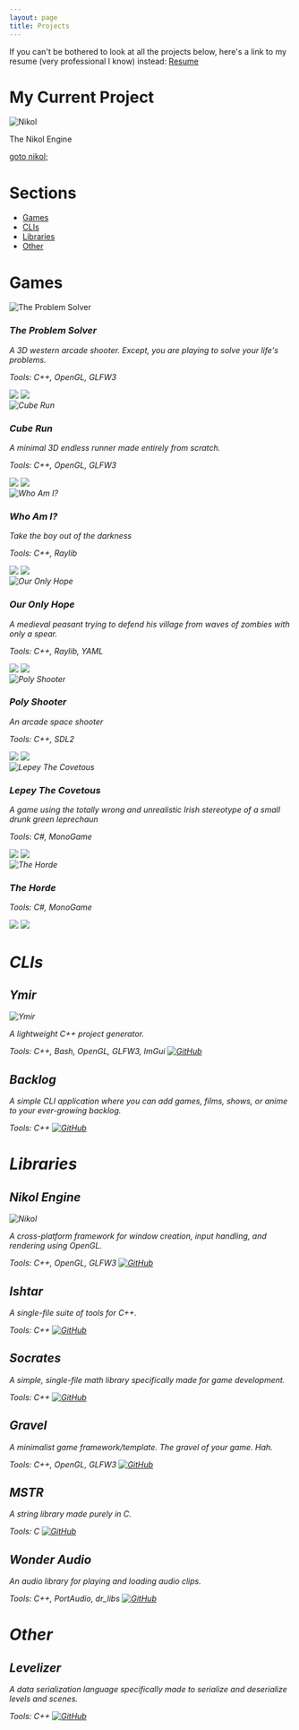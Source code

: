 ```yaml
---
layout: page
title: Projects
---
```


If you can't be bothered to look at all the projects below, here's a link to my resume (very professional I know) instead: [Resume](https://frodoalaska.github.io/assets/mohamedag_resume.pdf)  

# My Current Project
<div class="highlight">
    <img src="https://frodoalaska.github.io/assets/img/screenshots/engine-thingy.gif" alt="Nikol" class="project-image">
    <p class="highlight-text">The Nikol Engine</p> 
    <a href="#nikol-engine" class="project-link">goto nikol;</a>
</div>

# Sections
- [Games](#games)           
- [CLIs](#clis)         
- [Libraries](#libraries)       
- [Other](#other)               

# Games

<div class="projects-container">

<!-- The Problem Solver -->
<div class="project-card">
    <img src="https://frodoalaska.github.io/assets/img/screenshots/tps.png" alt="The Problem Solver" class="project-image">
    <div class="project-content">
        <h3 class="project-title"><em>The Problem Solver<em></h3>
        <p class="project-desc">A 3D western arcade shooter. Except, you are playing to solve your life's problems.</p>
        <p><em>Tools: C++, OpenGL, GLFW3</em></p>
        <a href="http://github.com/FrodoAlaska/TheProblemSolver" class="project-link"><img src="https://frodoalaska.github.io/assets/img/icons/github_icon.png"></a>
        <a href="https://frodoalaska.itch.io/the-problem-solver" class="project-link"><img src="https://frodoalaska.github.io/assets/img/icons/itch_icon.png"></a>
    </div>
</div>

<!-- Cube Run -->
<div class="project-card">
    <img src="https://frodoalaska.github.io/assets/img/screenshots/cube_run.png" alt="Cube Run" class="project-image">
    <div class="project-content">
        <h3 class="project-title">Cube Run</h3>
        <p class="project-desc">A minimal 3D endless runner made entirely from scratch.</p>
        <p><em>Tools: C++, OpenGL, GLFW3</em></p>
        <a href="http://github.com/FrodoAlaska/CubeRun" class="project-link"><img src="https://frodoalaska.github.io/assets/img/icons/github_icon.png"></a>
        <a href="https://frodoalaska.itch.io/cube-run" class="project-link"><img src="https://frodoalaska.github.io/assets/img/icons/itch_icon.png"></a>
    </div>
</div>

<!-- Who Am I -->
<div class="project-card">
    <img src="https://frodoalaska.github.io/assets/img/screenshots/who-am-i.png" alt="Who Am I?" class="project-image">
    <div class="project-content">
        <h3 class="project-title"><em>Who Am I?<em></h3>
        <p class="project-desc">Take the boy out of the darkness</p>
        <p><em>Tools: C++, Raylib</em></p>
        <a href="http://github.com/FrodoAlaska/WhoAmI" class="project-link"><img src="https://frodoalaska.github.io/assets/img/icons/github_icon.png"></a>
        <a href="https://frodoalaska.itch.io/who-am-i" class="project-link"><img src="https://frodoalaska.github.io/assets/img/icons/itch_icon.png"></a>
    </div>
</div>

<!-- Our Only Hope -->
<div class="project-card">
    <img src="https://frodoalaska.github.io/assets/img/screenshots/ooh.png" alt="Our Only Hope" class="project-image">
    <div class="project-content">
        <h3 class="project-title"><em>Our Only Hope<em></h3>
        <p class="project-desc">A medieval peasant trying to defend his village from waves of zombies with only a spear.</p>
        <p><em>Tools: C++, Raylib, YAML</em></p>
        <a href="http://github.com/FrodoAlaska/OurOnlyHope" class="project-link"><img src="https://frodoalaska.github.io/assets/img/icons/github_icon.png"></a>
        <a href="https://frodoalaska.itch.io/our-only-hope" class="project-link"><img src="https://frodoalaska.github.io/assets/img/icons/itch_icon.png"></a>
    </div>
</div>

<!-- Poly Shooter -->
<div class="project-card"> 
    <img src="https://frodoalaska.github.io/assets/img/screenshots/poly-shooter.png" alt="Poly Shooter" class="project-image">
    <div class="project-content">
        <h3 class="project-title"><em>Poly Shooter<em></h3>
        <p class="project-desc">An arcade space shooter</p>
        <p><em>Tools: C++, SDL2</em></p>
        <a href="http://github.com/FrodoAlaska/PolyShooter" class="project-link"><img src="https://frodoalaska.github.io/assets/img/icons/github_icon.png"></a>
        <a href="https://frodoalaska.itch.io/poly-shooter" class="project-link"><img src="https://frodoalaska.github.io/assets/img/icons/itch_icon.png"></a>
    </div>
</div>

<!-- Lepey The Covetous -->
<div class="project-card"> 
    <img src="https://frodoalaska.github.io/assets/img/screenshots/lepey.png" alt="Lepey The Covetous" class="project-image">
    <div class="project-content">
        <h3 class="project-title"><em>Lepey The Covetous<em></h3>
        <p class="project-desc">A game using the totally wrong and unrealistic Irish stereotype of a small drunk green leprechaun</p>
        <p><em>Tools: C#, MonoGame</em></p>
        <a href="http://github.com/FrodoAlaska/LepeyTheCovetous" class="project-link"><img src="https://frodoalaska.github.io/assets/img/icons/github_icon.png"></a>
        <a href="https://frodoalaska.itch.io/lepey-the-covetous" class="project-link"><img src="https://frodoalaska.github.io/assets/img/icons/itch_icon.png"></a>
    </div>
</div>

<!-- The Horde -->
<div class="project-card"> 
    <img src="https://frodoalaska.github.io/assets/img/screenshots/horde.png" alt="The Horde" class="project-image">
    <div class="project-content">
        <h3 class="project-title"><em>The Horde<em></h3>
        <p class="project-desc"A 2D top-down zombie shooter.></p>
        <p><em>Tools: C#, MonoGame</em></p>
        <a href="http://github.com/FrodoAlaska/TheHorde" class="project-link"><img src="https://frodoalaska.github.io/assets/img/icons/github_icon.png"></a>
        <a href="https://frodoalaska.itch.io/the-horde" class="project-link"><img src="https://frodoalaska.github.io/assets/img/icons/itch_icon.png"></a>
    </div>
</div>

</div>

# CLIs 

## **Ymir**

![Ymir](https://frodoalaska.github.io/assets/img/screenshots/ymir.png)

A lightweight C++ project generator.

Tools: C++, Bash, OpenGL, GLFW3, ImGui
[![GitHub](https://frodoalaska.github.io/assets/img/icons/github_icon.png)](http://github.com/FrodoAlaska/Ymir)                 

## **Backlog**

A simple CLI application where you can add games, films, shows, or anime to your ever-growing backlog.

Tools: C++
[![GitHub](https://frodoalaska.github.io/assets/img/icons/github_icon.png)](http://github.com/FrodoAlaska/Backlog)                  

# Libraries 

## **Nikol Engine**
 
![Nikol](https://frodoalaska.github.io/assets/img/screenshots/engine-thingy.gif)

A cross-platform framework for window creation, input handling, and rendering using OpenGL.

Tools: C++, OpenGL, GLFW3
[![GitHub](https://frodoalaska.github.io/assets/img/icons/github_icon.png)](http://github.com/FrodoAlaska/Nikol) 

## **Ishtar**

A single-file suite of tools for C++.

Tools: C++
[![GitHub](https://frodoalaska.github.io/assets/img/icons/github_icon.png)](http://github.com/FrodoAlaska/Ishtar)                   

## **Socrates** 

A simple, single-file math library specifically made for game development.

Tools: C++
[![GitHub](https://frodoalaska.github.io/assets/img/icons/github_icon.png)](http://github.com/FrodoAlaska/Socrates)                   

## **Gravel** 

A minimalist game framework/template. The gravel of your game. Hah.

Tools: C++, OpenGL, GLFW3
[![GitHub](https://frodoalaska.github.io/assets/img/icons/github_icon.png)](http://github.com/FrodoAlaska/Gravel)                   

## **MSTR**

A string library made purely in C.

Tools: C
[![GitHub](https://frodoalaska.github.io/assets/img/icons/github_icon.png)](http://github.com/FrodoAlaska/MSTR)                 

## **Wonder Audio**

An audio library for playing and loading audio clips.

Tools: C++, PortAudio, dr_libs
[![GitHub](https://frodoalaska.github.io/assets/img/icons/github_icon.png)](http://github.com/FrodoAlaska/WonderAudio)                 

# Other

## **Levelizer** 

A data serialization language specifically made to serialize and deserialize levels and scenes.

Tools: C++
[![GitHub](https://frodoalaska.github.io/assets/img/icons/github_icon.png)](http://github.com/FrodoAlaska/Levelizer)            
